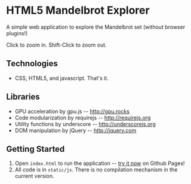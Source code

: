 HTML5 Mandelbrot Explorer
=============
A simple web application to explore the Mandelbrot set (without browser plugins!)

Click to zoom in.
Shift-Click to zoom out.

Technologies
------------
* CSS, HTML5, and javascript. That's it.

Libraries
---------
* GPU acceleration by gpu.js -- http://gpu.rocks
* Code modularization by requirejs -- http://requirejs.org
* Utility functions by underscore -- http://underscorejs.org
* DOM manipulation by jQuery -- http://jquery.com

Getting Started
---------------

1. Open `index.html` to run the application -- [try it now](https://nentuaby.github.io/mandelbrot/index.html) on Github Pages!
2. All code is in `static/js`. There is no compilation mechanism in the current version.
